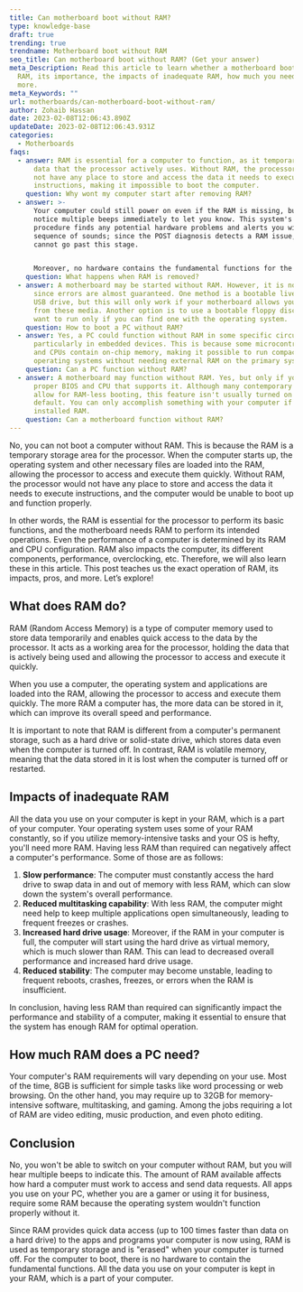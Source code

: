 ```yaml
---
title: Can motherboard boot without RAM?
type: knowledge-base
draft: true
trending: true
trendname: Motherboard boot without RAM
seo_title: Can motherboard boot without RAM? (Get your answer)
meta_Description: Read this article to learn whether a motherboard boots without
  RAM, its importance, the impacts of inadequate RAM, how much you need, and
  more.
meta_Keywords: ""
url: motherboards/can-motherboard-boot-without-ram/
author: Zohaib Hassan
date: 2023-02-08T12:06:43.890Z
updateDate: 2023-02-08T12:06:43.931Z
categories:
  - Motherboards
faqs:
  - answer: RAM is essential for a computer to function, as it temporarily stores
      data that the processor actively uses. Without RAM, the processor would
      not have any place to store and access the data it needs to execute
      instructions, making it impossible to boot the computer.
    question: Why wont my computer start after removing RAM?
  - answer: >-
      Your computer could still power on even if the RAM is missing, but you'll
      notice multiple beeps immediately to let you know. This system's self-test
      procedure finds any potential hardware problems and alerts you with a
      sequence of sounds; since the POST diagnosis detects a RAM issue, you
      cannot go past this stage. 


      Moreover, no hardware contains the fundamental functions for the computer to boot. You can notice an error message on the screen or hear beeps indicating a RAM issue if your machine has one. The power supply may also be humming, or the discs may rotate, but your computer is dead since the BIOS code cannot locate a location in RAM to boot.
    question: What happens when RAM is removed?
  - answer: A motherboard may be started without RAM. However, it is not recommended
      since errors are almost guaranteed. One method is a bootable live CD or
      USB drive, but this will only work if your motherboard allows you to boot
      from these media. Another option is to use a bootable floppy disc, but you
      want to run only if you can find one with the operating system.
    question: How to boot a PC without RAM?
  - answer: Yes, a PC could function without RAM in some specific circumstances,
      particularly in embedded devices. This is because some microcontrollers
      and CPUs contain on-chip memory, making it possible to run compact
      operating systems without needing external RAM on the primary system.
    question: Can a PC function without RAM?
  - answer: A motherboard may function without RAM. Yes, but only if you have the
      proper BIOS and CPU that supports it. Although many contemporary BIOSes
      allow for RAM-less booting, this feature isn't usually turned on by
      default. You can only accomplish something with your computer if it has
      installed RAM.
    question: Can a motherboard function without RAM?
---
```

No, you can not boot a computer without RAM. This is because the RAM is a temporary storage area for the processor. When the computer starts up, the operating system and other necessary files are loaded into the RAM, allowing the processor to access and execute them quickly. Without RAM, the processor would not have any place to store and access the data it needs to execute instructions, and the computer would be unable to boot up and function properly. 

In other words, the RAM is essential for the processor to perform its basic functions, and the motherboard needs RAM to perform its intended operations. Even the performance of a computer is determined by its RAM and CPU configuration. RAM also impacts the computer, its different components, performance, overclocking, etc. Therefore, we will also learn these in this article. This post teaches us the exact operation of RAM, its impacts, pros, and more. Let’s explore!

## What does RAM do?

RAM (Random Access Memory) is a type of computer memory used to store data temporarily and enables quick access to the data by the processor. It acts as a working area for the processor, holding the data that is actively being used and allowing the processor to access and execute it quickly. 

When you use a computer, the operating system and applications are loaded into the RAM, allowing the processor to access and execute them quickly. The more RAM a computer has, the more data can be stored in it, which can improve its overall speed and performance.

It is important to note that RAM is different from a computer's permanent storage, such as a hard drive or solid-state drive, which stores data even when the computer is turned off. In contrast, RAM is volatile memory, meaning that the data stored in it is lost when the computer is turned off or restarted.

## Impacts of inadequate RAM

All the data you use on your computer is kept in your RAM, which is a part of your computer. Your operating system uses some of your RAM constantly, so if you utilize memory-intensive tasks and your OS is hefty, you'll need more RAM. Having less RAM than required can negatively affect a computer's performance. Some of those are as follows: 

1. **Slow performance**: The computer must constantly access the hard drive to swap data in and out of memory with less RAM, which can slow down the system's overall performance.
2. **Reduced multitasking capability**: With less RAM, the computer might need help to keep multiple applications open simultaneously, leading to frequent freezes or crashes.
3. **Increased hard drive usage**: Moreover, if the RAM in your computer is full, the computer will start using the hard drive as virtual memory, which is much slower than RAM. This can lead to decreased overall performance and increased hard drive usage.
4. **Reduced stability**: The computer may become unstable, leading to frequent reboots, crashes, freezes, or errors when the RAM is insufficient.

In conclusion, having less RAM than required can significantly impact the performance and stability of a computer, making it essential to ensure that the system has enough RAM for optimal operation.

## How much RAM does a PC need?

Your computer's RAM requirements will vary depending on your use. Most of the time, 8GB is sufficient for simple tasks like word processing or web browsing. On the other hand, you may require up to 32GB for memory-intensive software, multitasking, and gaming. Among the jobs requiring a lot of RAM are video editing, music production, and even photo editing.

## Conclusion

No, you won't be able to switch on your computer without RAM, but you will hear multiple beeps to indicate this. The amount of RAM available affects how hard a computer must work to access and send data requests. All apps you use on your PC, whether you are a gamer or using it for business, require some RAM because the operating system wouldn't function properly without it.

Since RAM provides quick data access (up to 100 times faster than data on a hard drive) to the apps and programs your computer is now using, RAM is used as temporary storage and is "erased" when your computer is turned off. For the computer to boot, there is no hardware to contain the fundamental functions. All the data you use on your computer is kept in your RAM, which is a part of your computer.